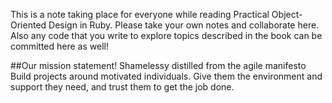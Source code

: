 This is a note taking place for everyone while reading Practical Object-Oriented Design in Ruby. Please take your own notes and collaborate here. Also any code that you write to explore topics described in the book can be committed here as well!

##Our mission statement! Shamelessy distilled from the agile manifesto
Build projects around motivated individuals. 
Give them the environment and support they need, 
and trust them to get the job done.
